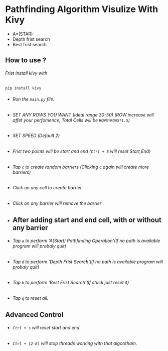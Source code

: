 # Pathfinding Algorithm Visulize With Kivy 
- A*(STAR)
- Depth frist search
- Best frist search

## How to use ?

###### Frist install kivy with
`pip install kivy`

- ###### Run the `main.py` file.

- ###### SET ANY ROWS YOU WANT (Ideal range 30-50) (ROW increase will affet your perfomence, Total Cells will be `ROWS*ROWS*1.5`)

- ###### SET SPEED (Default 2)

- ###### Frist two points will be  start and end (`Ctrl + S` will reset Start,End)

- ###### Tap `c` to create random barriers (Clicking `c` again will create more barriers)

- ###### Click on any cell to create barrier

- ###### Click on any barrier will remove the barrier



- ## After adding start and end cell, with or without any barrier 

- ###### Tap `a` to perform 'A(Start) Pathfinding Operation'(If no path is available program will probaly quit)

- ###### Tap `d` to perform 'Depth Frist Search'(If no path is available program will probaly quit)

- ###### Tap `b` to perform 'Best Frist Search'(If stuck just reset it)

- ###### Tap `q` to reset all.


## Advanced Control
- ###### `Ctrl + s` will reset start and end.
- ###### `Ctrl + [2-8]` will stop threads working with that algoritham.


